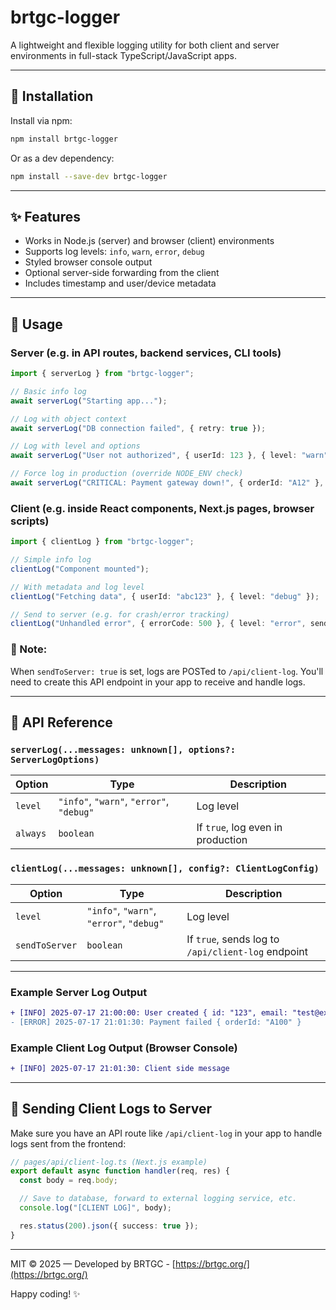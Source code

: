 # brtgc-logger

A lightweight and flexible logging utility for both client and server environments in full-stack TypeScript/JavaScript apps.

---

## 📆 Installation

Install via npm:

```bash
npm install brtgc-logger
```

Or as a dev dependency:

```bash
npm install --save-dev brtgc-logger
```

---

## ✨ Features

* Works in Node.js (server) and browser (client) environments
* Supports log levels: `info`, `warn`, `error`, `debug`
* Styled browser console output
* Optional server-side forwarding from the client
* Includes timestamp and user/device metadata

---

## 🚀 Usage

### Server (e.g. in API routes, backend services, CLI tools)

```ts
import { serverLog } from "brtgc-logger";

// Basic info log
await serverLog("Starting app...");

// Log with object context
await serverLog("DB connection failed", { retry: true });

// Log with level and options
await serverLog("User not authorized", { userId: 123 }, { level: "warn" });

// Force log in production (override NODE_ENV check)
await serverLog("CRITICAL: Payment gateway down!", { orderId: "A12" }, { always: true });
```

### Client (e.g. inside React components, Next.js pages, browser scripts)

```ts
import { clientLog } from "brtgc-logger";

// Simple info log
clientLog("Component mounted");

// With metadata and log level
clientLog("Fetching data", { userId: "abc123" }, { level: "debug" });

// Send to server (e.g. for crash/error tracking)
clientLog("Unhandled error", { errorCode: 500 }, { level: "error", sendToServer: true });
```

### 📝 Note:

When `sendToServer: true` is set, logs are POSTed to `/api/client-log`. You'll need to create this API endpoint in your app to receive and handle logs.

---

## 📄 API Reference

### `serverLog(...messages: unknown[], options?: ServerLogOptions)`

| Option   | Type                                     | Description                       |
| -------- | ---------------------------------------- | --------------------------------- |
| `level`  | `"info"`, `"warn"`, `"error"`, `"debug"` | Log level                         |
| `always` | `boolean`                                | If `true`, log even in production |

### `clientLog(...messages: unknown[], config?: ClientLogConfig)`

| Option         | Type                                     | Description                                        |
| -------------- | ---------------------------------------- | -------------------------------------------------- |
| `level`        | `"info"`, `"warn"`, `"error"`, `"debug"` | Log level                                          |
| `sendToServer` | `boolean`                                | If `true`, sends log to `/api/client-log` endpoint |

---

### Example Server Log Output

```diff
+ [INFO] 2025-07-17 21:00:00: User created { id: "123", email: "test@example.com" }
- [ERROR] 2025-07-17 21:01:30: Payment failed { orderId: "A100" }
```

### Example Client Log Output (Browser Console)

```diff
+ [INFO] 2025-07-17 21:01:30: Client side message
```

---

## 📃 Sending Client Logs to Server

Make sure you have an API route like `/api/client-log` in your app to handle logs sent from the frontend:

```ts
// pages/api/client-log.ts (Next.js example)
export default async function handler(req, res) {
  const body = req.body;

  // Save to database, forward to external logging service, etc.
  console.log("[CLIENT LOG]", body);

  res.status(200).json({ success: true });
}
```

---

MIT © 2025 — Developed by BRTGC - [https://brtgc.org/](https://brtgc.org/)

Happy coding! ✨
